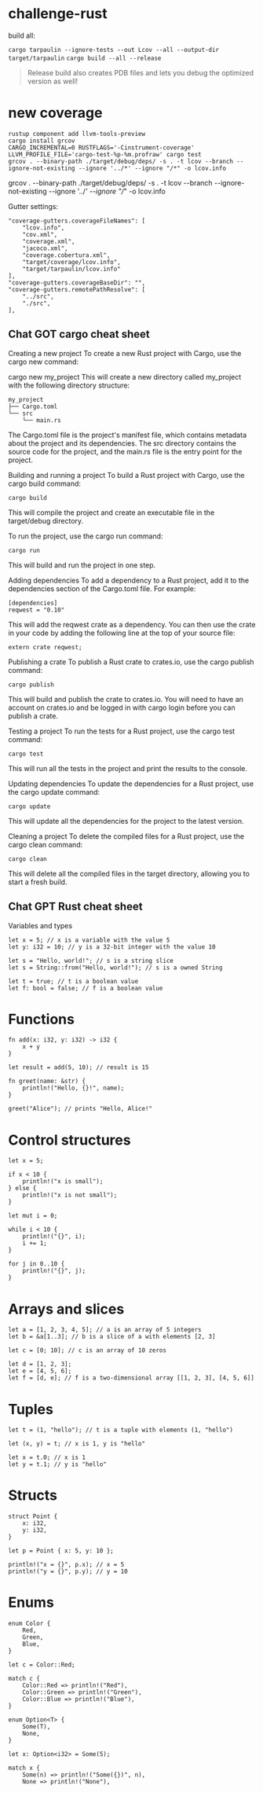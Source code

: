 # challenge-rust

build all: 

``cargo tarpaulin --ignore-tests --out Lcov --all --output-dir target/tarpaulin``
``cargo build --all --release``
> Release build also creates PDB files and lets you debug the optimized version as well!

# new coverage 


```
rustup component add llvm-tools-preview
cargo install grcov
CARGO_INCREMENTAL=0 RUSTFLAGS='-Cinstrument-coverage' LLVM_PROFILE_FILE='cargo-test-%p-%m.profraw' cargo test
grcov . --binary-path ./target/debug/deps/ -s . -t lcov --branch --ignore-not-existing --ignore '../*' --ignore "/*" -o lcov.info

```
grcov . --binary-path ./target/debug/deps/ -s . -t lcov --branch --ignore-not-existing --ignore '../*' --ignore "/*"  -o lcov.info


Gutter settings: 
```
"coverage-gutters.coverageFileNames": [
    "lcov.info",
    "cov.xml",
    "coverage.xml",
    "jacoco.xml",
    "coverage.cobertura.xml",
    "target/coverage/lcov.info",
    "target/tarpaulin/lcov.info"
],
"coverage-gutters.coverageBaseDir": "",
"coverage-gutters.remotePathResolve": [
    "../src",
    "./src",
],
```


## Chat GOT cargo cheat sheet

Creating a new project
To create a new Rust project with Cargo, use the cargo new command:


cargo new my_project
This will create a new directory called my_project with the following directory structure:

```
my_project
├── Cargo.toml
└── src
    └── main.rs
```
The Cargo.toml file is the project's manifest file, which contains metadata about the project and its dependencies. The src directory contains the source code for the project, and the main.rs file is the entry point for the project.

Building and running a project
To build a Rust project with Cargo, use the cargo build command:

```
cargo build
```

This will compile the project and create an executable file in the target/debug directory.

To run the project, use the cargo run command:

```
cargo run
```

This will build and run the project in one step.

Adding dependencies
To add a dependency to a Rust project, add it to the dependencies section of the Cargo.toml file. For example:

```
[dependencies]
reqwest = "0.10"
```
This will add the reqwest crate as a dependency. You can then use the crate in your code by adding the following line at the top of your source file:

```
extern crate reqwest;
```
Publishing a crate
To publish a Rust crate to crates.io, use the cargo publish command:

```
cargo publish
```
This will build and publish the crate to crates.io. You will need to have an account on crates.io and be logged in with cargo login before you can publish a crate.

Testing a project
To run the tests for a Rust project, use the cargo test command:

```
cargo test
```
This will run all the tests in the project and print the results to the console.

Updating dependencies
To update the dependencies for a Rust project, use the cargo update command:

```
cargo update
```
This will update all the dependencies for the project to the latest version.

Cleaning a project
To delete the compiled files for a Rust project, use the cargo clean command:

```
cargo clean
```
This will delete all the compiled files in the target directory, allowing you to start a fresh build.

## Chat GPT Rust cheat sheet
Variables and types
```
let x = 5; // x is a variable with the value 5
let y: i32 = 10; // y is a 32-bit integer with the value 10

let s = "Hello, world!"; // s is a string slice
let s = String::from("Hello, world!"); // s is a owned String

let t = true; // t is a boolean value
let f: bool = false; // f is a boolean value
```
# Functions
```
fn add(x: i32, y: i32) -> i32 {
    x + y
}

let result = add(5, 10); // result is 15

fn greet(name: &str) {
    println!("Hello, {}!", name);
}

greet("Alice"); // prints "Hello, Alice!"
```

# Control structures
```
let x = 5;

if x < 10 {
    println!("x is small");
} else {
    println!("x is not small");
}

let mut i = 0;

while i < 10 {
    println!("{}", i);
    i += 1;
}

for j in 0..10 {
    println!("{}", j);
}
```

# Arrays and slices
```
let a = [1, 2, 3, 4, 5]; // a is an array of 5 integers
let b = &a[1..3]; // b is a slice of a with elements [2, 3]

let c = [0; 10]; // c is an array of 10 zeros

let d = [1, 2, 3];
let e = [4, 5, 6];
let f = [d, e]; // f is a two-dimensional array [[1, 2, 3], [4, 5, 6]]
```
# Tuples
```
let t = (1, "hello"); // t is a tuple with elements (1, "hello")

let (x, y) = t; // x is 1, y is "hello"

let x = t.0; // x is 1
let y = t.1; // y is "hello"
```
# Structs
```
struct Point {
    x: i32,
    y: i32,
}

let p = Point { x: 5, y: 10 };

println!("x = {}", p.x); // x = 5
println!("y = {}", p.y); // y = 10
```
# Enums
```
enum Color {
    Red,
    Green,
    Blue,
}

let c = Color::Red;

match c {
    Color::Red => println!("Red"),
    Color::Green => println!("Green"),
    Color::Blue => println!("Blue"),
}

enum Option<T> {
    Some(T),
    None,
}

let x: Option<i32> = Some(5);

match x {
    Some(n) => println!("Some({})", n),
    None => println!("None"),
```
